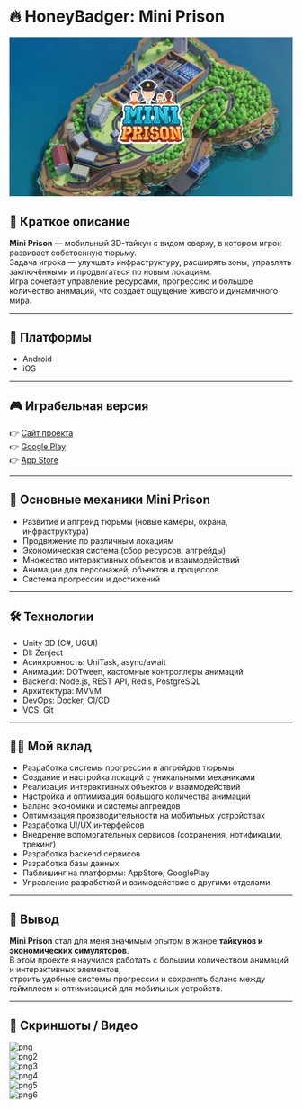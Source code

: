 # 🔥 HoneyBadger: Mini Prison

<div align="center"><img src="data/MiniPrisonMain.png" width="800" /></div>

## 📌 Краткое описание
**Mini Prison** — мобильный 3D-тайкун с видом сверху, в котором игрок развивает собственную тюрьму.  
Задача игрока — улучшать инфраструктуру, расширять зоны, управлять заключёнными и продвигаться по новым локациям.  
Игра сочетает управление ресурсами, прогрессию и большое количество анимаций, что создаёт ощущение живого и динамичного мира.  

---

## 🚀 Платформы
- Android  
- iOS  

---

## 🎮 Играбельная версия
👉 [Сайт проекта](https://honeybadger.games/)  
👉 [Google Play](https://play.google.com/store/apps/details?id=com.honeybadger.prison.idle.tycoon&hl=en&gl=US)  
👉 [App Store](https://apps.apple.com/ru/app/idle-mini-prison-tycoon-game/id1551783144)  

---

## 🧠 Основные механики Mini Prison
- Развитие и апгрейд тюрьмы (новые камеры, охрана, инфраструктура)  
- Продвижение по различным локациям  
- Экономическая система (сбор ресурсов, апгрейды)  
- Множество интерактивных объектов и взаимодействий  
- Анимации для персонажей, объектов и процессов  
- Система прогрессии и достижений  

---

## 🛠 Технологии
- Unity 3D (C#, UGUI)  
- DI: Zenject  
- Асинхронность: UniTask, async/await  
- Анимации: DOTween, кастомные контроллеры анимаций  
- Backend: Node.js, REST API, Redis, PostgreSQL  
- Архитектура: MVVM  
- DevOps: Docker, CI/CD  
- VCS: Git  

---

## 👩‍💻 Мой вклад
- Разработка системы прогрессии и апгрейдов тюрьмы  
- Создание и настройка локаций с уникальными механиками  
- Реализация интерактивных объектов и взаимодействий  
- Настройка и оптимизация большого количества анимаций  
- Баланс экономики и системы апгрейдов  
- Оптимизация производительности на мобильных устройствах  
- Разработка UI/UX интерфейсов
- Внедрение вспомогательных сервисов (сохранения, нотификации, трекинг)
- Разработка backend сервисов
- Разработка базы данных
- Паблишинг на платформы: AppStore, GooglePlay
- Управление разработкой и взимодействие с другими отделами 

---

## 🏁 Вывод
**Mini Prison** стал для меня значимым опытом в жанре **тайкунов и экономических симуляторов**.  
В этом проекте я научился работать с большим количеством анимаций и интерактивных элементов,  
строить удобные системы прогрессии и сохранять баланс между геймплеем и оптимизацией для мобильных устройств.  

---

## 📸 Скриншоты / Видео

![png](data/2.gif)  
![png2](data/3.gif)  
![png3](data/4.gif)  
![png4](data/5.gif)  
![png5](data/6.gif)  
![png6](data/7.gif)  

